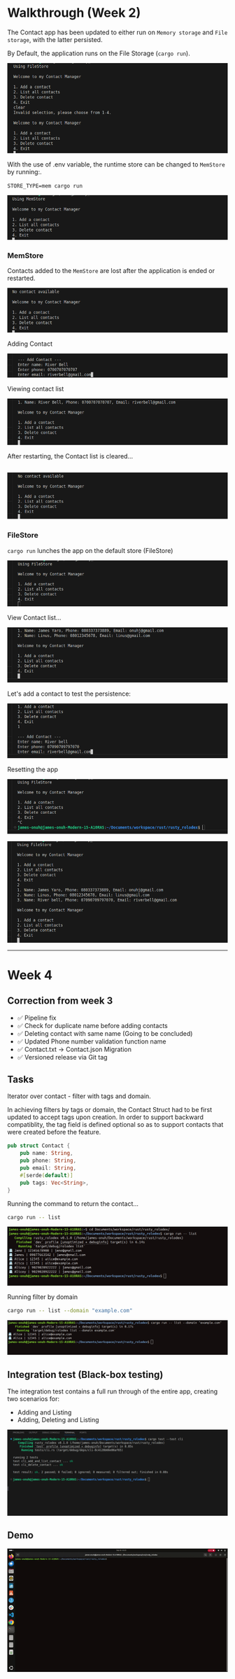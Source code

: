 # Walkthrough (Week 2)


The Contact app has been updated to either run on `Memory storage` and `File storage`, with the latter persisted.

By Default, the application runs on the File Storage (`cargo run`).

![alt text](image.png)

With the use of .env variable, the runtime store can be changed to `MemStore` by running:.

`STORE_TYPE=mem cargo run`

![alt text](image-1.png)

### MemStore
Contacts added to the `MemStore` are lost after the application is ended or restarted.

![alt text](image-2.png)

Adding Contact

![alt text](image-4.png)

Viewing contact list

![alt text](image-5.png)

After restarting, the Contact list is cleared...

![alt text](image-6.png)
---

### FileStore
`cargo run` lunches the app on the default store (FileStore)

![alt text](image-7.png)

View Contact list...

![alt text](image-8.png)

Let's add a contact to test the persistence:

![alt text](image-9.png)

Resetting the app

![alt text](image-10.png)

![alt text](image-11.png)

---
# Week 4

## Correction from week 3
- ✅️ Pipeline fix
- ✅️ Check for duplicate name before adding contacts
- ✅️ Deleting contact with same name (Going to be concluded)
- ✅️ Updated Phone number validation function name
- ✅️ Contact.txt -> Contact.json Migration
- ✅️ Versioned release via Git tag

## Tasks
Iterator over contact - filter with tags and domain.

In achieving filters by tags or domain, the Contact Struct had to be first updated to accept tags upon creation. In order to support backward compatiblity, the tag field is defined optional so as to support contacts that were created before the feature.

```rust
pub struct Contact {
    pub name: String,
    pub phone: String,
    pub email: String,
    #[serde(default)]
    pub tags: Vec<String>,
}
```

Running the command to return the contact...

```bash
cargo run -- list
```
![alt text](media/image-12.png)

Running filter by domain
```bash
cargo run -- list --domain "example.com"
```
![alt text](image-12.png)

## Integration test (Black-box testing)
The integration test contains a full run through of the entire app, creating two scenarios for:
- Adding and Listing
- Adding, Deleting and Listing

![alt text](media/image-13.png)

## Demo
![alt text](media/week-4-demo.gif)
